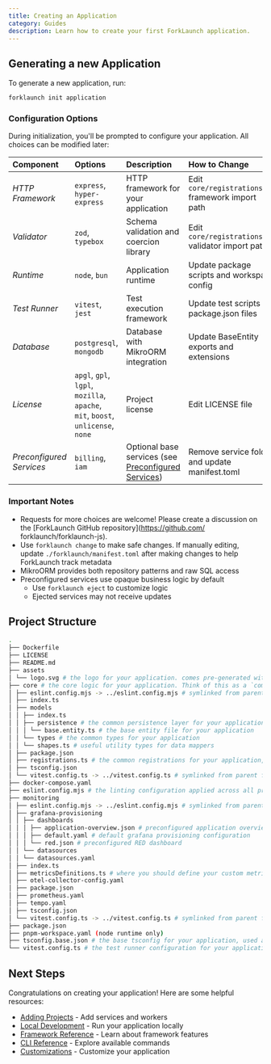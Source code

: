 ```yaml
---
title: Creating an Application
category: Guides
description: Learn how to create your first ForkLaunch application.
---
```


## Generating a new Application

To generate a new application, run:

```bash
forklaunch init application
```

### Configuration Options

During initialization, you'll be prompted to configure your application. All choices can be modified later:

| Component | Options | Description | How to Change |
| :-------- | :------- | :------------ | :------------- |
| _HTTP Framework_ | `express`, `hyper-express` | HTTP framework for your application | Edit `core/registrations.ts` framework import path |
| _Validator_ | `zod`, `typebox` | Schema validation and coercion library | Edit `core/registrations.ts` validator import path |
| _Runtime_ | `node`, `bun` | Application runtime | Update package scripts and workspace config |
| _Test Runner_ | `vitest`, `jest` | Test execution framework | Update test scripts in package.json files |
| _Database_ | `postgresql`, `mongodb` | Database with MikroORM integration | Update BaseEntity exports and extensions |
| _License_ | `apgl`, `gpl`, `lgpl`, `mozilla`, `apache`, `mit`, `boost`, `unlicense`, `none` | Project license | Edit LICENSE file |
| _Preconfigured Services_ | `billing`, `iam` | Optional base services (see [Preconfigured Services](/docs/preconfigured-services)) | Remove service folder and update manifest.toml |

### Important Notes

- Requests for more choices are welcome! Please create a discussion on the [ForkLaunch GitHub repository](https://github.com/
forklaunch/forklaunch-js).
- Use `forklaunch change` to make safe changes. If manually editing, update `./forklaunch/manifest.toml` after making changes to help ForkLaunch track metadata
- MikroORM provides both repository patterns and raw SQL access
- Preconfigured services use opaque business logic by default
  - Use `forklaunch eject` to customize logic
  - Ejected services may not receive updates

## Project Structure

```bash
.
├── Dockerfile
├── LICENSE
├── README.md
├── assets
│ └── logo.svg # the logo for your application. comes pre-generated with the forklaunch logo. Replace with your own
├── core # the core logic for your application. Think of this as a `common` or `shared` library
│ ├── eslint.config.mjs -> ../eslint.config.mjs # symlinked from parent for consistency
│ ├── index.ts
│ ├── models
│ │ ├── index.ts
│ │ ├── persistence # the common persistence layer for your application, defining base entities
│ │ │ └── base.entity.ts # the base entity file for your application
│ │ └── types # the common types for your application
│ │ └── shapes.ts # useful utility types for data mappers
│ ├── package.json
│ ├── registrations.ts # the common registrations for your application, defining component choices
│ ├── tsconfig.json
│ └── vitest.config.ts -> ../vitest.config.ts # symlinked from parent for consistency
├── docker-compose.yaml
├── eslint.config.mjs # the linting configuration applied across all projects in the application
├── monitoring
│ ├── eslint.config.mjs -> ../eslint.config.mjs # symlinked from parent for consistency
│ ├── grafana-provisioning
│ │ ├── dashboards
│ │ │ ├── application-overview.json # preconfigured application overview dashboard collecting basic correlated metrics, logs, and traces
│ │ │ ├── default.yaml # default grafana provisioning configuration
│ │ │ └── red.json # preconfigured RED dashboard
│ │ └── datasources
│ │ └── datasources.yaml
│ ├── index.ts
│ ├── metricsDefinitions.ts # where you should define your custom metrics
│ ├── otel-collector-config.yaml
│ ├── package.json
│ ├── prometheus.yaml
│ ├── tempo.yaml
│ ├── tsconfig.json
│ └── vitest.config.ts -> ../vitest.config.ts # symlinked from parent for consistency
├── package.json
├── pnpm-workspace.yaml (node runtime only)
├── tsconfig.base.json # the base tsconfig for your application, used across all projects
└── vitest.config.ts # the test runner configuration for your application, used across all projects
```

## Next Steps

Congratulations on creating your application! Here are some helpful resources:

- [Adding Projects](/docs/adding-projects.md) - Add services and workers
- [Local Development](/docs/local-development.md) - Run your application locally
- [Framework Reference](/docs/framework.md) - Learn about framework features
- [CLI Reference](/docs/cli.md) - Explore available commands
- [Customizations](/docs/customizations.md) - Customize your application
<!-- - [Deployment](/docs/deployment) - Deploy your application -->


